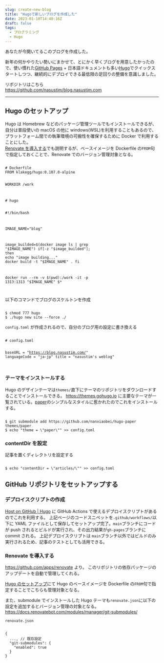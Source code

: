```yaml
---
slug: create-new-blog
title: "Hugoで新しいブログを作成した"
date: 2023-01-10T14:40:16Z
draft: false
tags:
  - プログラミング
  - Hugo
---
```


あなたが今開いてるこのブログを作成した。

新年の何かやりたい勢いにまかせて、とにかく早くブログを用意したかったので、使い慣れた[GitHub Pages](https://docs.github.com/ja/pages) + 日本語ドキュメントも多い[Hugo](https://gohugo.io/)でクイックスタートしつつ、継続的にデプロイできる最低限の足回りの整備を意識しました。

リポジトリはこちら  
https://github.com/nasustim/blog.nasustim.com

---

## Hugo のセットアップ

Hugo は Homebrew などのパッケージ管理ツールでもインストールできるが、自分は普段使いの macOS の他に windows(WSL)を利用することもあるので、プラットフォーム間での執筆環境の可搬性を確保するために Docker で利用することにした。  
[Renovate を導入する](#renovate-を導入する)でも説明するが、ベースイメージを Dockerfile の`FROM`句で指定しておくことで、Renovate でのバージョン管理対象となる。

<code>
# Dockerfile
FROM klakegg/hugo:0.107.0-alpine

WORKDIR /work

</code>

<code>
# hugo

#!/bin/bash

IMAGE_NAME="blog"

image_builded=$(docker image ls | grep "$IMAGE_NAME")
if[-z "$image_builded"]; then
echo "image building..."
docker build -t "$IMAGE_NAME" .
fi

docker run --rm -v $(pwd):/work -it -p 1313:1313 "$IMAGE_NAME" $\*

</code>

以下のコマンドでブログのスケルトンを作成

<code>
$ chmod 777 hugo
$ ./hugo new site --force ./
</code>

`config.toml` が作成されるので、自分のブログ用の設定に書き換える

<code>
# config.toml

baseURL = "https://blog.nasustim.com/"
languageCode = "ja-jp"
title = "nasustim's weblog"

</code>

### テーマをインストールする

Hugo のデザインテーマは`themes/`直下にテーマのリポジトリをダウンロードすることでインストールできる。
https://themes.gohugo.io に主要なテーマが一覧されている。[paper](https://themes.gohugo.io/themes/hugo-paper/)のシンプルなスタイルに惹かれたのでこれをインストールする。

<code>
$ git submodule add https://github.com/nanxiaobei/hugo-paper themes/paper
$ echo "theme = \"paper\"" >> config.toml
</code>

### contentDir を設定

記事を置くディレクトリを設定する

<code>
$ echo "contentDir = \"articles/\"" >> config.toml
</code>

## GitHub リポジトリをセットアップする

### デプロイスクリプトの作成

[Host on GitHub | Hugo](https://gohugo.io/hosting-and-deployment/hosting-on-github/#build-hugo-with-github-action) に GitHub Actions で使えるデプロイスクリプトがあるのでこれを利用する。
上記ページのコードスニペットを`.github/workflows/`以下に YAML ファイルとして保存してセットアップ完了。`main`ブランチにコードが push されるとビルドが実行され、その出力結果が`gh-pages`ブランチに commit される。
上記デプロイスクリプトは `main`ブランチ以外ではビルドのみ実行されるため、記事のテストとしても活用できる。

### Renovate を導入する

https://github.com/apps/renovate より。
このリポジトリの依存パッケージのアップデートを自動で管理してくれる。

[Hugo のセットアップ](#hugo-のセットアップ)にて Hugo のベースイメージを Dockerfile の`FROM`句で指定することでこちらも管理対象となる。

また、submodule でインストールした Hugo テーマも`renovate.json`に以下の設定を追加するとバージョン管理の対象となる。
https://docs.renovatebot.com/modules/manager/git-submodules/

`renovate.json`

<code>
{
  ..., // 既存設定
  "git-submodules": {
    "enabled": true
  }
}
</code>
